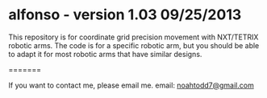 alfonso - version 1.03 09/25/2013
=======

This repository is for coordinate grid precision movement with NXT/TETRIX robotic arms. 
The code is for a specific robotic arm, but you should be able to adapt it for most robotic arms that have similar designs.

=======

If you want to contact me, please email me.
email: noahtodd7@gmail.com
